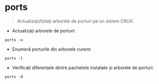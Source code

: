 # ports

> Actualizați/listați arborele de porturi pe un sistem CRUX.

- Actualizați arborele de porturi:

`ports -u`

- Enumeră porturile din arborele curent:

`ports -l`

- Verificați diferențele dintre pachetele instalate și arborele de porturi:

`ports -d`
